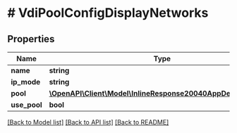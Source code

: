 # # VdiPoolConfigDisplayNetworks

## Properties

Name | Type | Description | Notes
------------ | ------------- | ------------- | -------------
**name** | **string** |  | [optional]
**ip_mode** | **string** |  | [optional]
**pool** | [**\OpenAPI\Client\Model\InlineResponse20040AppDeployInstance**](InlineResponse20040AppDeployInstance.md) |  | [optional]
**use_pool** | **bool** |  | [optional]

[[Back to Model list]](../../README.md#models) [[Back to API list]](../../README.md#endpoints) [[Back to README]](../../README.md)
